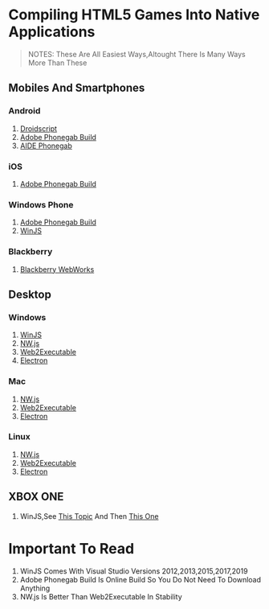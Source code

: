 # Compiling HTML5 Games Into Native Applications

> NOTES: These Are All Easiest Ways,Altought There Is Many Ways More Than These

## Mobiles And Smartphones

### Android
1. [Droidscript](http://droidscript.org/)
2. [Adobe Phonegab Build](https://build.phonegap.com/)
3. [AIDE Phonegab](https://play.google.com/store/apps/details?id=com.aide.phonegap)

### iOS
1. [Adobe Phonegab Build](https://build.phonegap.com/)

### Windows Phone
1. [Adobe Phonegab Build](https://build.phonegap.com/)
2. [WinJS](https://github.com/winjs/winjs) 

### Blackberry
1. [Blackberry WebWorks](https://developer.blackberry.com/html5/)

## Desktop

### Windows
1. [WinJS](https://github.com/winjs/winjs)
2. [NW.js](https://nwjs.io/)
3. [Web2Executable](https://github.com/jyapayne/Web2Executable)
4. [Electron](https://electronjs.org/)

### Mac
1. [NW.js](https://nwjs.io/)
2. [Web2Executable](https://github.com/jyapayne/Web2Executable)
3. [Electron](https://electronjs.org/)

### Linux
1. [NW.js](https://nwjs.io/)
2. [Web2Executable](https://github.com/jyapayne/Web2Executable)
3. [Electron](https://electronjs.org/)

## XBOX ONE
1. WinJS,See [This Topic](https://www.html5gamedevs.com/topic/29953-xbox-one-html5-game-dev/) And Then [This One](https://docs.microsoft.com/en-us/windows/uwp/xbox-apps/getting-started)

# Important To Read
1. WinJS Comes With Visual Studio Versions 2012,2013,2015,2017,2019
2. Adobe Phonegab Build Is Online Build So You Do Not Need To Download Anything
3. NW.js Is Better Than Web2Executable In Stability
